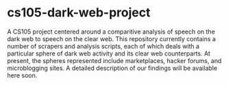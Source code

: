 # cs105-dark-web-project

A CS105 project centered around a comparitive analysis of speech on the dark web to speech on the clear web.
This repository currently contains a number of scrapers and analysis scripts, each of which deals with a particular sphere of dark web
activity and its clear web counterparts. At present, the spheres represented include marketplaces, hacker forums, and microblogging
sites. A detailed description of our findings will be available here soon.

